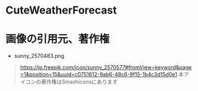 # CuteWeatherForecast
# 画像の引用元、著作権
* sunny_2570483.png
> https://jp.freepik.com/icon/sunny_2570577#fromView=keyword&page=1&position=15&uuid=c0751612-9ab6-48c6-9f15-1b4c3d15d0e1
本アイコンの著作権はSmashiconsにあります